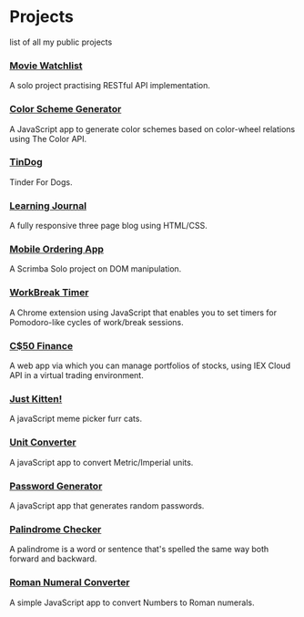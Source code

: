# Projects
list of all my public projects

### [Movie Watchlist](https://hinedy.github.io/Movie-Watchlist/)
A solo project practising RESTful API implementation.

### [Color Scheme Generator](https://github.com/hinedy/Color-Scheme-Generator)
A JavaScript app to generate color schemes based on color-wheel relations using The Color API.

### [TinDog](https://github.com/hinedy/TinDog)
Tinder For Dogs.

### [Learning Journal](https://github.com/hinedy/Learning-Journal)
A fully responsive three page blog using HTML/CSS. 

### [Mobile Ordering App](https://hinedy.github.io/mobile-ordering-app/)
A Scrimba Solo project on DOM manipulation.

### [WorkBreak Timer](https://github.com/hinedy/WorkBreak-Timer)
A Chrome extension using JavaScript that enables you to set timers for Pomodoro-like cycles of work/break sessions.

### [C$50 Finance](https://github.com/hinedy/finance)
A web app via which you can manage portfolios of stocks, using IEX Cloud API in a virtual trading environment. 

### [Just Kitten!](https://github.com/hinedy/just-kitten)
A javaScript meme picker furr cats. 

### [Unit Converter](https://github.com/hinedy/Unit-Converter)
A javaScript app to convert Metric/Imperial units.

### [Password Generator](https://github.com/hinedy/Password-Generator)
A javaScript app that generates random passwords. 

### [Palindrome Checker](https://github.com/hinedy/Palindrome-Checker)
A palindrome is a word or sentence that's spelled the same way both forward and backward.

### [Roman Numeral Converter](https://github.com/hinedy/Roman-Numeral-Converter)
A simple JavaScript app to convert Numbers to Roman numerals.

